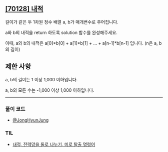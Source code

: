## [[70128] 내적](https://school.programmers.co.kr/learn/courses/30/lessons/70128)

길이가 같은 두 1차원 정수 배열 a, b가 매개변수로 주어집니다. 

a와 b의 내적을 return 하도록 solution 함수를 완성해주세요.

이때, a와 b의 내적은 a[0]*b[0] + a[1]*b[1] + ... + a[n-1]*b[n-1] 입니다. (n은 a, b의 길이)

## 제한 사항

a, b의 길이는 1 이상 1,000 이하입니다.

a, b의 모든 수는 -1,000 이상 1,000 이하입니다.

***

### 풀이 코드

- [@JongHyunJung](https://github.com/viaunixue/algorithm-study/blob/main/programmers/level-1/70128/jjh.py)

### TIL

* [내적, 전력망을 둘로 나누기, 미로 탈출 명령어](https://almond0115.tistory.com/entry/programmers-내적-전력망을-둘로-나누기-미로-탈출-명령어)